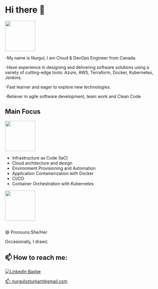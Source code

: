 # Hi there 👋 

<div id="header" align="left">
  <img src="https://media.giphy.com/media/PCOoQbrTHg4IKQo3tH/giphy.gif" width="100"/>
</div>

-My name is Nurgul, I am Cloud & DevOps Engineer from Canada.

-Have experience in designing and delivering software solutions using a variety of cutting-edge tools: Azure, AWS, Terraform, Docker, Kubernetes, Jenkins.

-Fast learner and eager to explore new technologies.

-Believer in agile software development, team work and Clean Code


 ## Main Focus 
 
 <div align="left">
  <img src="https://media.giphy.com/media/1p4FBifKiROmgzlbHl/giphy.gif" width="100"/>
</div>

* Infrastructure as Code (IaC)
* Cloud architecture and design
* Environment Provisioning and Automation
* Application Containerization with Docker
* CI/CD
* Container Orchestration with Kubernetes



<div align="left">
  <img src="https://media.giphy.com/media/1p4FBifKiROmgzlbHl/giphy.gif" width="100"/>
</div>



##
😄 Pronouns:She/Her

Occasionally, I draw(:


## 📫 How to reach me:


<div id="badges">
  <a href="https://www.linkedin.com/in/nurgul-ozturk-0ab960129/">
    <img src="https://img.shields.io/badge/LinkedIn-blue?style=for-the-badge&logo=linkedin&logoColor=white" alt="LinkedIn Badge"/>  

📫: nurgulozturkart@gmail.com



